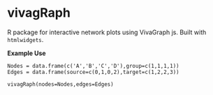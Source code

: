 vivagRaph
=========

R package for interactive network plots using VivaGraph js. Built with `htmlwidgets`.  

**Example Use**

```
Nodes = data.frame(c('A','B','C','D'),group=c(1,1,1,1))
Edges = data.frame(source=c(0,1,0,2),target=c(1,2,2,3))

vivagRaph(nodes=Nodes,edges=Edges)
```



